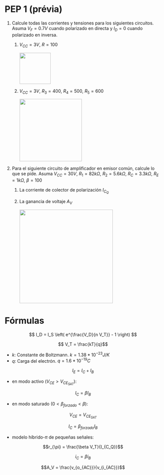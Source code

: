 # PEP 1 (prévia)

1. Calcule todas las corrientes y tensiones para los siguientes circuitos. Asuma $V_F = 0.7V$ cuando polarizado en directa y $I_D=0$ cuando polarizado en inversa. 
   
   1. $V_{CC}=3V$, $R=100$

      <img src="https://julianodb.github.io/electronic_circuits_diagrams/battery_resistor_diode.png" width="100">
   
   1. $V_{CC}=3V$, $R_3=400$, $R_4=500$, $R_5=600$

      <img src="https://julianodb.github.io/electronic_circuits_diagrams/battery_2diode_3R.png" width="200">

2. Para el siguiente circuito de amplificador en emisor común, calcule lo que se pide. Asuma $V_{CC} = 30 V$, $R_1= 82 k\Omega$, $R_2= 5.6 k\Omega$, $R_C= 3.3 k\Omega$, $R_E= 1 k\Omega$, $\beta=100$
   1. La corriente de colector de polarización $I_{C_Q}$
   2. La ganancia de voltaje $A_V$

      <img src="https://julianodb.github.io/electronic_circuits_diagrams/common_emitter.png" width="300"> 

# Fórmulas

$$ I_D = I_S \left( e^{\frac{V_D}{n V_T}} - 1 \right) $$

$$ V_T = \frac{kT}{q}$$

- $k$: Constante de Boltzmann. $k=1.38 * 10^{-23} J/K$
- $q$: Carga del electrón. $q=1.6*10^{-19} C$

$$I_E = I_C + I_B$$

- en modo activo ($V_{CE} > V_{CE_{SAT}}$):

$$I_C = \beta I_B $$

- en modo saturado ($0 < \beta_{forzado} < \beta$):

$$V_{CE} = V_{CE_{SAT}}$$

$$I_C = \beta_{forzado} I_B $$

- modelo híbrido-$\pi$ de pequeñas señales:

$$r_{\pi} = \frac{\beta V_T}{I_{C_Q}}$$

$$i_C = \beta i_B $$

$$A_V = \frac{v_{o_{AC}}}{v_{i_{AC}}}$$
